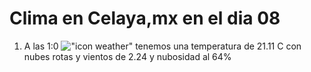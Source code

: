 # Clima en Celaya,mx en el dia 08

1. A las 1:0 !["icon weather"](http://openweathermap.org/img/w/04n.png) tenemos una temperatura de 21.11 C con nubes rotas y  vientos de 2.24 y nubosidad al 64%
